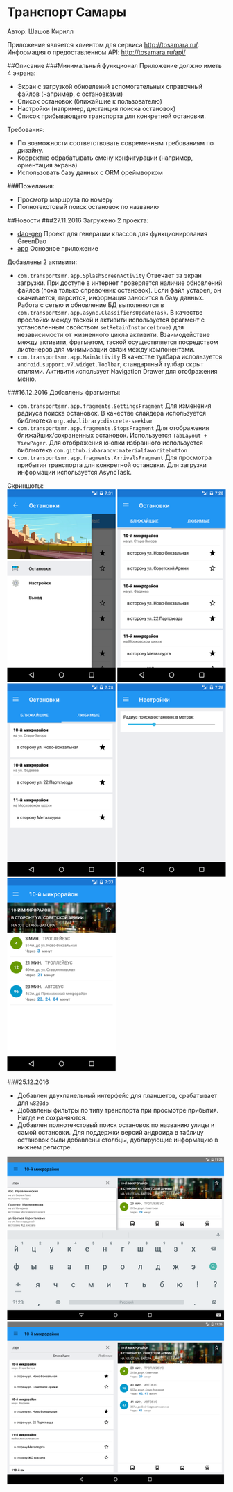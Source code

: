 # Транспорт Самары
Автор: Шашов Кирилл

Приложение является клиентом для сервиса http://tosamara.ru/. 
Информация о предоставленном API: http://tosamara.ru/api/

##Описание
###Минимальный функционал
Приложение должно иметь 4 экрана:
* Экран с загрузкой обновлений вспомогательных справочный файлов (например, с остановками)
* Список остановок (ближайшие к пользователю)
* Настройки (например, дистанция поиска остановок)
* Список прибывающего транспорта для конкретной остановки. 

Требования:
* По возможности соответствовать современным требованиям по дизайну.
* Корректно обрабатывать смену конфигурации (например, ориентация экрана)
* Использовать базу данных с ORM фреймворком

###Пожелания:
* Просмотр маршрута по номеру
* Полнотекстовый поиск остановок по названию

##Новости
###27.11.2016
Загружено 2 проекта:
* [dao-gen](dao-gen/) Проект для генерации классов для функционирования GreenDao
* [app](app/) Основное приложение

Добавлены 2 активити:
* `com.transportsmr.app.SplashScreenActivity` Отвечает за экран загрузки. При доступе в интернет проверяется наличие обновлений файлов (пока только справочник остановок). Если файл устарел, он скачивается, парсится, информация заносится в базу данных. Работа с сетью и обновление БД выполняются в `com.transportsmr.app.async.ClassifiersUpdateTask`. В качестве прослойки между таской и активити используется фрагмент с установленным свойством `setRetainInstance(true)` для независимости от жизненного цикла активити. Взаимодействие между активити, фрагметом, таской осуществляется посредством листенеров для минимизации связи между компонентами.
* `com.transportsmr.app.MainActivity` В качестве тулбара используется `android.support.v7.widget.Toolbar`, стандартный тулбар скрыт стилями. Активити использует Navigation Drawer для отображения меню. 

###16.12.2016
Добавлены фрагменты:
* `com.transportsmr.app.fragments.SettingsFragment` Для изменения радиуса поиска остановок. В качестве слайдера используется библиотека `org.adw.library:discrete-seekbar`
* `com.transportsmr.app.fragments.StopsFragment` Для отображения ближайших/сохраненных остановок. Используется `TabLayout + ViewPager`. Для отображения кнопки избранного используется библиотека `com.github.ivbaranov:materialfavoritebutton`
* `com.transportsmr.app.fragments.ArrivalsFragment` Для просмотра прибытия транспорта для конкретной остановки. Для загрузки информации используется AsyncTask.


Скриншоты:<br>
<img src="https://github.com/AltarixExercises2016/Shashov.Kirill/blob/master/img/1.png" width="250">
<img src="https://github.com/AltarixExercises2016/Shashov.Kirill/blob/master/img/2.png" width="250">
<img src="https://github.com/AltarixExercises2016/Shashov.Kirill/blob/master/img/3.png" width="250">
<img src="https://github.com/AltarixExercises2016/Shashov.Kirill/blob/master/img/4.png" width="250">
<img src="https://github.com/AltarixExercises2016/Shashov.Kirill/blob/master/img/5.png" width="250">

###25.12.2016
* Добавлен двухпанельный интерфейс для планшетов, срабатывает для `w820dp`
* Добавлены фильтры по типу транспорта при просмотре прибытия. Нигде не сохраняются.
* Добавлен полнотекстовый поиск остановок по названию улицы и самой остановки. Для поддержки версий андроида в таблицу остановок были добавлены столбцы, дублирующие информацию в нижнем регистре.


<img src="https://github.com/AltarixExercises2016/Shashov.Kirill/blob/master/img/6.png" width="500">
<img src="https://github.com/AltarixExercises2016/Shashov.Kirill/blob/master/img/7.png" width="500">
